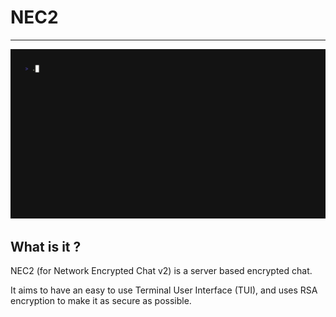 # NEC2

---

<img alt="VHS overview of the project" src="./images/overview.gif" width="600" />

## What is it ?

NEC2 (for Network Encrypted Chat v2) is a server based encrypted chat.

It aims to have an easy to use Terminal User Interface (TUI), and uses RSA encryption to make it as secure as possible.